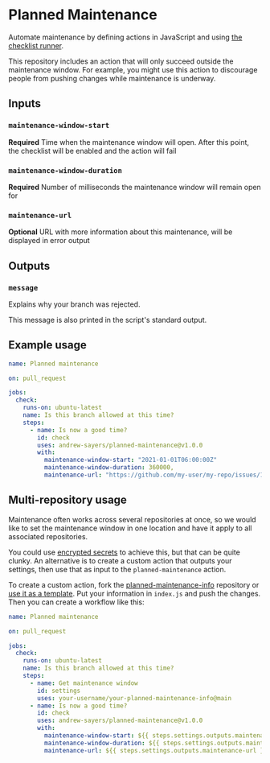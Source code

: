 # Planned Maintenance

Automate maintenance by defining actions in JavaScript and using [the checklist runner](https://andrew-sayers.github.io/planned-maintenance/).

This repository includes an action that will only succeed outside the maintenance window.  For example, you might use this action to discourage people from pushing changes while maintenance is underway.

## Inputs

### `maintenance-window-start`

**Required** Time when the maintenance window will open.  After this point, the checklist will be enabled and the action will fail

### `maintenance-window-duration`

**Required** Number of milliseconds the maintenance window will remain open for

### `maintenance-url`

**Optional** URL with more information about this maintenance, will be displayed in error output

## Outputs

### `message`

Explains why your branch was rejected.

This message is also printed in the script's standard output.

## Example usage

```yaml
name: Planned maintenance

on: pull_request

jobs:
  check:
    runs-on: ubuntu-latest
    name: Is this branch allowed at this time?
    steps:
      - name: Is now a good time?
        id: check
        uses: andrew-sayers/planned-maintenance@v1.0.0
        with:
          maintenance-window-start: "2021-01-01T06:00:00Z"
          maintenance-window-duration: 360000,
          maintenance-url: "https://github.com/my-user/my-repo/issues/12345"
```

## Multi-repository usage

Maintenance often works across several repositories at once, so we would like to set the maintenance window in one location and have it apply to all associated repositories.

You could use [encrypted secrets](https://docs.github.com/en/actions/reference/encrypted-secrets) to achieve this, but that can be quite clunky.  An alternative is to create a custom action that outputs your settings, then use that as input to the `planned-maintenance` action.

To create a custom action, fork the [planned-maintenance-info](https://github.com/andrew-sayers/planned-maintenance-info) repository or [use it as a template](https://github.com/andrew-sayers/planned-maintenance-info/generate).  Put your information in `index.js` and push the changes.  Then you can create a workflow like this:

```yaml
name: Planned maintenance

on: pull_request

jobs:
  check:
    runs-on: ubuntu-latest
    name: Is this branch allowed at this time?
    steps:
      - name: Get maintenance window
        id: settings
        uses: your-username/your-planned-maintenance-info@main
      - name: Is now a good time?
        id: check
        uses: andrew-sayers/planned-maintenance@v1.0.0
        with:
          maintenance-window-start: ${{ steps.settings.outputs.maintenance-window-start }}
          maintenance-window-duration: ${{ steps.settings.outputs.maintenance-window-duration }}
          maintenance-url: ${{ steps.settings.outputs.maintenance-url }}
```
